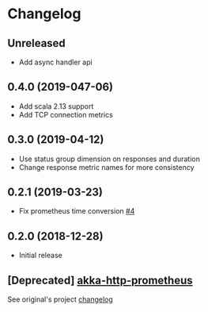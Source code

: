 # Changelog

## Unreleased
- Add async handler api

## 0.4.0 (2019-047-06)

- Add scala 2.13 support
- Add TCP connection metrics

## 0.3.0 (2019-04-12)

- Use status group dimension on responses and duration
- Change response metric names for more consistency

## 0.2.1 (2019-03-23)

- Fix prometheus time conversion [#4](https://github.com/RustedBones/akka-http-metrics/issues/4)

## 0.2.0 (2018-12-28)

- Initial release

## [Deprecated] [akka-http-prometheus](https://github.com/RustedBones/akka-http-prometheus)

See original's project [changelog](https://github.com/RustedBones/akka-http-prometheus/blob/master/CHANGELOG.md)